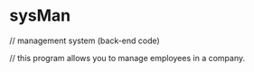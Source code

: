# sysMan
// management system (back-end code)

// this program allows you to manage employees in a company. 

